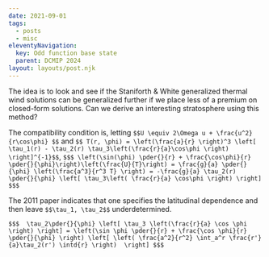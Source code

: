 ```yaml
---
date: 2021-09-01
tags:
  - posts
  - misc
eleventyNavigation:
  key: Odd function base state
  parent: DCMIP 2024
layout: layouts/post.njk
---
```


The idea is to look and see if the Staniforth & White generalized thermal wind solutions
can be generalized further if we place less of a premium on closed-form solutions.
Can we derive an interesting stratosphere using this method?

The compatibility condition is, letting `$$U \equiv 2\Omega u + \frac{u^2}{r\cos\phi} $$` and `$$ T(r, \phi) = \left(\frac{a}{r} \right)^3 \left[ \tau_1(r) - \tau_2(r) \tau_3\left(\frac{r}{a}\cos\phi \right) \right]^{-1}$$`,
`$$$ \left(\sin(\phi) \pder{}{r} + \frac{\cos\phi}{r} \pder{}{\phi}\right)\left(\frac{U}{T}\right) = \frac{g}{a} \pder{}{\phi} \left(\frac{a^3}{r^3 T} \right) = -\frac{g}{a} \tau_2(r) \pder{}{\phi} \left[ \tau_3\left( \frac{r}{a} \cos\phi \right) \right] $$$`

The 2011 paper indicates that one specifies the latitudinal dependence and then leave `$$\tau_1, \tau_2$$` underdetermined.

`$$$ 
\tau_2\pder{}{\phi} \left[ \tau_3 \left(\frac{r}{a} \cos \phi \right) \right] = \left(\sin \phi \pder{}{r} + \frac{\cos \phi}{r} \pder{}{\phi} \right) \left[ \left( \frac{a^2}{r^2} \int_a^r \frac{r'}{a}\tau_2(r') \intd{r} \right)  \right]
$$$`